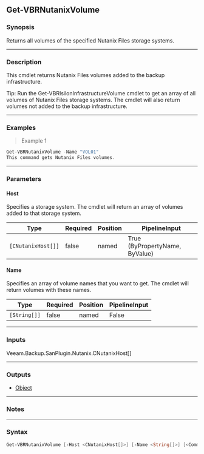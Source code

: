Get-VBRNutanixVolume
--------------------

### Synopsis
Returns all volumes of the specified Nutanix Files storage systems.

---

### Description

This cmdlet returns Nutanix Files volumes added to the backup infrastructure.

Tip: Run the Get-VBRIsilonInfrastructureVolume cmdlet to get an array of all volumes of Nutanix Files storage systems. The cmdlet will also return volumes not added to the backup infrastructure.

---

### Examples
> Example 1

```PowerShell
Get-VBRNutanixVolume -Name "VOL01"
This command gets Nutanix Files volumes.
```

---

### Parameters
#### **Host**
Specifies a storage system. The cmdlet will return an array of volumes added to that storage system.

|Type              |Required|Position|PipelineInput                 |
|------------------|--------|--------|------------------------------|
|`[CNutanixHost[]]`|false   |named   |True (ByPropertyName, ByValue)|

#### **Name**
Specifies an array of volume names that you want to get. The cmdlet will return volumes with these names.

|Type        |Required|Position|PipelineInput|
|------------|--------|--------|-------------|
|`[String[]]`|false   |named   |False        |

---

### Inputs
Veeam.Backup.SanPlugin.Nutanix.CNutanixHost[]

---

### Outputs
* [Object](https://learn.microsoft.com/en-us/dotnet/api/System.Object)

---

### Notes

---

### Syntax
```PowerShell
Get-VBRNutanixVolume [-Host <CNutanixHost[]>] [-Name <String[]>] [<CommonParameters>]
```
